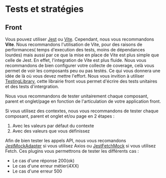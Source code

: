 # Tests et stratégies

## Front

Vous pouvez utiliser [Jest](https://jestjs.io/) ou [Vite](https://vite.dev/). Cependant, nous vous recommandons
**Vite**. Nous recommandons l'utilisation de Vite, pour des raisons de performances( temps d'execution des tests, moins
de dépendances lourdes) mais aussi par ce que la mise en place de Vite est plus simple que celle de Jest. En effet,
l'integration de Vite est plus fluide. Nous vous recommandons de bien configurer votre collecte de coverage, celà vous
permet de voir les composants peu ou pas testés. Ce qui vous donnera une idée de là où vous devez mettre l'effort. Nous
vous invition à utiliser [TestingLibrary](https://testing-library.com/), cette librairie front vous permet d'écrire des
tests unitaires et des tests d'intergration.

Nous vous recommandons de tester unitairement chaque composant, parent et onglet/page en fonction de l'articulation de
votre application front.

Si vous utilisez des contextes, nous vous recommandons de tester chaque composant, parent et onglet et/ou page en 2
étapes :

1. Avec les valeurs par défaut du contexte
2. Avec des valeurs que vous définissez

Afin de bien tester les appels API, nous vous recomandons
[JestMockAdapter](https://www.npmjs.com/package/jest-mock-axios) si vous utilisez Axios ou
[JestFetchMock](https://www.npmjs.com/package/jest-fetch-mock) si vous utilisez Fetch. Ces plugins vous permettrons de
tester les différents cas :

- Le cas d'une réponse 200(ok)
- Le cas d'une erreur métier(4XX)
- Le cas d'une erreur 500

